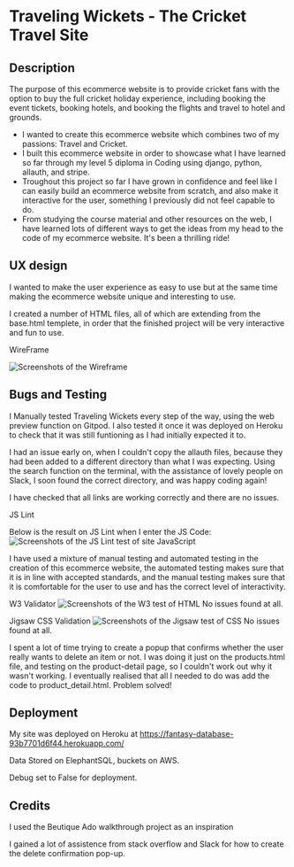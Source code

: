 # Traveling Wickets - The Cricket Travel Site
## Description
The purpose of this ecommerce website is to provide cricket fans with the option to buy the full cricket holiday experience, including booking the event tickets, booking hotels, and booking the flights and travel to hotel and grounds.
- I wanted to create this ecommerce website which combines two of my passions: Travel and Cricket.
- I built this ecommerce website in order to showcase what I have learned so far through my level 5 diploma in Coding using django, python, allauth, and stripe.
- Troughout this project so far I have grown in confidence and feel like I can easily build an ecommerce website from scratch, and also make it interactive for the user, something  I previously did not feel capable to do.
- From studying the course material and other resources on the web, I have learned lots of different ways to get the ideas from my head to the code of my ecommerce website. It's been a thrilling ride!
 
## UX design

I wanted to make the user experience as easy to use but at the same time making the ecommerce website unique and interesting to use. 

I created a number of HTML files, all of which are extending from the base.html templete, in order that the finished project will be very interactive and fun to use.


WireFrame

![Screenshots of the Wireframe](images/Wireframe.png "Wireframe")




## Bugs and Testing

I Manually tested Traveling Wickets every step of the way, using the web preview function on Gitpod. I also tested it once it was deployed on Heroku to check that it was still funtioning as I had initially expected it to.

I had an issue early on, when I couldn't copy the allauth files, because they had been added to a different directory than what I was expecting. Using the search function on the terminal, with the assistance of lovely people on Slack, I soon found the correct directory, and was happy coding again!

I have checked that all links are working correctly and there are no issues.

JS Lint

Below is the result on JS Lint when I enter the JS Code:
![Screenshots of the JS Lint test of site JavaScript](images/JsLint.jpg "JS Lint")


I have used a mixture of manual testing and automated testing in the creation of this ecommerce website, the automated testing makes sure that it is in line with accepted standards, and the manual testing makes sure that it is comfortable for the user to use and has the correct level of interactivity.

W3 Validator
![Screenshots of the W3 test of HTML](images/W3HtmlValidation.jpg "W3 Validation HTML")
No issues found at all.

Jigsaw CSS Validation
![Screenshots of the Jigsaw test of CSS](images/jigsawValidation.jpg "Jigsaw Validation CSS")
No issues found at all.

I spent a lot of time trying to create a popup that confirms whether the user really wants to delete an item or not. I was doing it just on the products.html file, and testing on the product-detail page, so I couldn't work out why it wasn't working. I eventually realised that all I needed to do was add the code to product_detail.html. Problem solved!

## Deployment
My site was deployed on Heroku at https://fantasy-database-93b7701d6f44.herokuapp.com/

Data Stored on ElephantSQL, buckets on AWS.

Debug set to False for deployment.


## Credits
I used the Beutique Ado walkthrough project as an inspiration

I gained a lot of assistence from stack overflow and Slack for how to create the delete confirmation pop-up.



